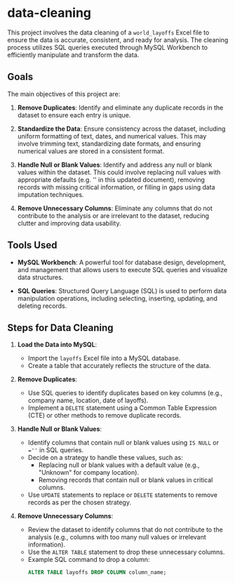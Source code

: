 # data-cleaning

This project involves the data cleaning of a `world_layoffs` Excel file to ensure the data is accurate, consistent, and ready for analysis. The cleaning process utilizes SQL queries executed through MySQL Workbench to efficiently manipulate and transform the data.

## Goals
The main objectives of this project are:

1. **Remove Duplicates**: Identify and eliminate any duplicate records in the dataset to ensure each entry is unique.
  
2. **Standardize the Data**: Ensure consistency across the dataset, including uniform formatting of text, dates, and numerical values. This may involve trimming text, standardizing date formats, and ensuring numerical values are stored in a consistent format.
  
3. **Handle Null or Blank Values**: Identify and address any null or blank values within the dataset. This could involve replacing null values with appropriate defaults (e.g. '' in this updated document), removing records with missing critical information, or filling in gaps using data imputation techniques.
  
4. **Remove Unnecessary Columns**: Eliminate any columns that do not contribute to the analysis or are irrelevant to the dataset, reducing clutter and improving data usability.

## Tools Used
- **MySQL Workbench**: A powerful tool for database design, development, and management that allows users to execute SQL queries and visualize data structures.
  
- **SQL Queries**: Structured Query Language (SQL) is used to perform data manipulation operations, including selecting, inserting, updating, and deleting records.

## Steps for Data Cleaning

1. **Load the Data into MySQL**:
   - Import the `layoffs` Excel file into a MySQL database.
   - Create a table that accurately reflects the structure of the data.

2. **Remove Duplicates**:
   - Use SQL queries to identify duplicates based on key columns (e.g., company name, location, date of layoffs).
   - Implement a `DELETE` statement using a Common Table Expression (CTE) or other methods to remove duplicate records.
  
3. **Handle Null or Blank Values**:
   - Identify columns that contain null or blank values using `IS NULL` or `=''` in SQL queries.
   - Decide on a strategy to handle these values, such as:
     - Replacing null or blank values with a default value (e.g., "Unknown" for company location).
     - Removing records that contain null or blank values in critical columns.
   - Use `UPDATE` statements to replace or `DELETE` statements to remove records as per the chosen strategy.

4. **Remove Unnecessary Columns**:
   - Review the dataset to identify columns that do not contribute to the analysis (e.g., columns with too many null values or irrelevant information).
   - Use the `ALTER TABLE` statement to drop these unnecessary columns.
   - Example SQL command to drop a column:
     ```sql
     ALTER TABLE layoffs DROP COLUMN column_name;
